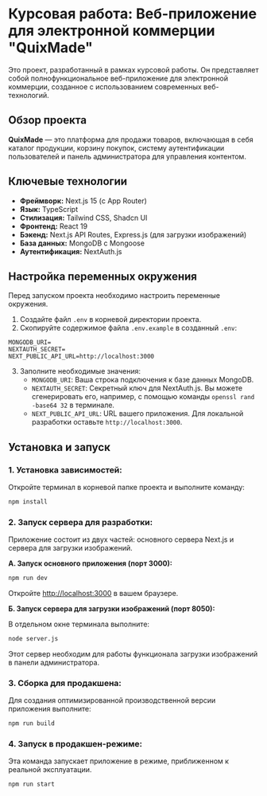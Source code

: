 # Курсовая работа: Веб-приложение для электронной коммерции "QuixMade"

Это проект, разработанный в рамках курсовой работы. Он представляет собой полнофункциональное веб-приложение для электронной коммерции, созданное с использованием современных веб-технологий.

## Обзор проекта

**QuixMade** — это платформа для продажи товаров, включающая в себя каталог продукции, корзину покупок, систему аутентификации пользователей и панель администратора для управления контентом.

## Ключевые технологии

- **Фреймворк:** Next.js 15 (с App Router)
- **Язык:** TypeScript
- **Стилизация:** Tailwind CSS, Shadcn UI
- **Фронтенд:** React 19
- **Бэкенд:** Next.js API Routes, Express.js (для загрузки изображений)
- **База данных:** MongoDB с Mongoose
- **Аутентификация:** NextAuth.js

## Настройка переменных окружения

Перед запуском проекта необходимо настроить переменные окружения.

1.  Создайте файл `.env` в корневой директории проекта.
2.  Скопируйте содержимое файла `.env.example` в созданный `.env`:

```
MONGODB_URI=
NEXTAUTH_SECRET=
NEXT_PUBLIC_API_URL=http://localhost:3000
```

3.  Заполните необходимые значения:
    - `MONGODB_URI`: Ваша строка подключения к базе данных MongoDB.
    - `NEXTAUTH_SECRET`: Секретный ключ для NextAuth.js. Вы можете сгенерировать его, например, с помощью команды `openssl rand -base64 32` в терминале.
    - `NEXT_PUBLIC_API_URL`: URL вашего приложения. Для локальной разработки оставьте `http://localhost:3000`.

## Установка и запуск

### 1. Установка зависимостей:

Откройте терминал в корневой папке проекта и выполните команду:

```bash
npm install
```

### 2. Запуск сервера для разработки:

Приложение состоит из двух частей: основного сервера Next.js и сервера для загрузки изображений.

**А. Запуск основного приложения (порт 3000):**

```bash
npm run dev
```

Откройте [http://localhost:3000](http://localhost:3000) в вашем браузере.

**Б. Запуск сервера для загрузки изображений (порт 8050):**

В отдельном окне терминала выполните:

```bash
node server.js
```

Этот сервер необходим для работы функционала загрузки изображений в панели администратора.

### 3. Сборка для продакшена:

Для создания оптимизированной производственной версии приложения выполните:

```bash
npm run build
```

### 4. Запуск в продакшен-режиме:

Эта команда запускает приложение в режиме, приближенном к реальной эксплуатации.

```bash
npm run start
```
